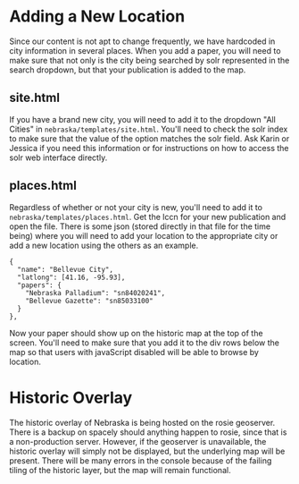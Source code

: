 Adding a New Location
==================

Since our content is not apt to change frequently, we have hardcoded in city information in several places.  When you add a paper, you will need to make sure that not only is the city being searched by solr represented in the search dropdown, but that your publication is added to the map.

site.html
-------------

If you have a brand new city, you will need to add it to the dropdown "All Cities" in `nebraska/templates/site.html`.  You'll need to check the solr index to make sure that the value of the option matches the solr field.  Ask Karin or Jessica if you need this information or for instructions on how to access the solr web interface directly.

places.html
---------------

Regardless of whether or not your city is new, you'll need to add it to `nebraska/templates/places.html`.  Get the lccn for your new publication and open the file.  There is some json (stored directly in that file for the time being) where you will need to add your location to the appropriate city or add a new location using the others as an example.

```
{
  "name": "Bellevue City",
  "latlong": [41.16, -95.93],
  "papers": {
    "Nebraska Palladium": "sn84020241",
    "Bellevue Gazette": "sn85033100"
  }
},
```

Now your paper should show up on the historic map at the top of the screen.  You'll need to make sure that you add it to the div rows below the map so that users with javaScript disabled will be able to browse by location.

Historic Overlay
===================

The historic overlay of Nebraska is being hosted on the rosie geoserver.  There is a backup on spacely should anything happen to rosie, since that is a non-production server.  However, if the geoserver is unavailable, the historic overlay will simply not be displayed, but the underlying map will be present.  There will be many errors in the console because of the failing tiling of the historic layer, but the map will remain functional.